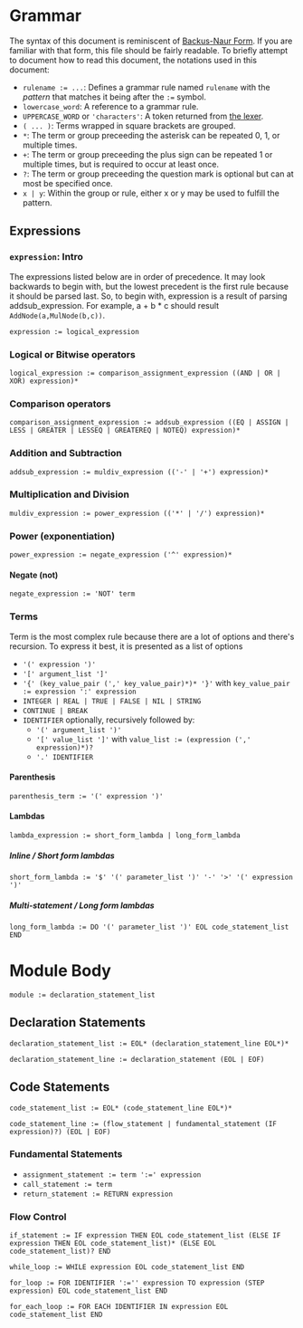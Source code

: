 # Grammar

The syntax of this document is reminiscent of [Backus-Naur Form](http://en.wikipedia.org/wiki/Backus%E2%80%93Naur_Form). If you are familiar with that form, this file should be fairly readable. To briefly attempt to document how to read this document, the notations used in this document:

* `rulename := ...`: Defines a grammar rule named `rulename` with the _pattern_ that matches it being after the `:=` symbol.
* `lowercase_word`: A reference to a grammar rule.
* `UPPERCASE_WORD` or `'characters'`: A token returned from [the lexer](./lexical-syntax.md).
* `( ... )`: Terms wrapped in square brackets are grouped.
* `*`: The term or group preceeding the asterisk can be repeated 0, 1, or multiple times.
* `+`: The term or group preceeding the plus sign can be repeated 1 or multiple times, but is required to occur at least once.
* `?`: The term or group preceeding the question mark is optional but can at most be specified once.
* `x | y`: Within the group or rule, either x or y may be used to fulfill the pattern.

## Expressions

### `expression`: Intro

The expressions listed below are in order of precedence. It may look backwards to begin with, but the lowest precedent is the first rule because it should be parsed last. So, to begin with, expression is a result of parsing addsub_expression. For example, a + b * c should result `AddNode(a,MulNode(b,c))`.

`expression := logical_expression`

### Logical or Bitwise operators

`logical_expression := comparison_assignment_expression ((AND | OR | XOR) expression)*`

### Comparison operators

`comparison_assignment_expression := addsub_expression ((EQ | ASSIGN | LESS | GREATER | LESSEQ | GREATEREQ | NOTEQ) expression)*`

### Addition and Subtraction

`addsub_expression := muldiv_expression (('-' | '+') expression)*`

### Multiplication and Division

`muldiv_expression := power_expression (('*' | '/') expression)*`

### Power (exponentiation)

`power_expression := negate_expression ('^' expression)*`

#### Negate (not)
`negate_expression := 'NOT' term`

### Terms

Term is the most complex rule because there are a lot of options and there's recursion. To express it best, it is presented as a list of options

* `'(' expression ')'`
* `'[' argument_list ']'`
* `'{' (key_value_pair (',' key_value_pair)*)* '}'` with `key_value_pair := expression ':' expression`
* `INTEGER | REAL | TRUE | FALSE | NIL | STRING`
* `CONTINUE | BREAK`
* `IDENTIFIER` optionally, recursively followed by:
  * `'(' argument_list ')'`
  * `'[' value_list ']'` with `value_list := (expression (',' expression)*)?`
  * `'.' IDENTIFIER`

#### Parenthesis
`parenthesis_term := '(' expression ')'`

#### Lambdas
`lambda_expression := short_form_lambda | long_form_lambda`

##### Inline / Short form lambdas
`short_form_lambda := '$' '(' parameter_list ')' '-' '>' '(' expression ')'`

##### Multi-statement / Long form lambdas
`long_form_lambda := DO '(' parameter_list ')' EOL code_statement_list END`

# Module Body

`module := declaration_statement_list`

## Declaration Statements

`declaration_statement_list := EOL* (declaration_statement_line EOL*)*`

`declaration_statement_line := declaration_statement (EOL | EOF)`

## Code Statements

`code_statement_list := EOL* (code_statement_line EOL*)*`

`code_statement_line := (flow_statement | fundamental_statement (IF expression)?) (EOL | EOF)`

### Fundamental Statements

* `assignment_statement := term ':=' expression`
* `call_statement := term`
* `return_statement := RETURN expression`

### Flow Control

`if_statement := IF expression THEN EOL code_statement_list (ELSE IF expression THEN EOL code_statement_list)* (ELSE EOL code_statement_list)? END`

`while_loop := WHILE expression EOL code_statement_list END`

`for_loop := FOR IDENTIFIER ':='' expression TO expression (STEP expression) EOL code_statement_list END`

`for_each_loop := FOR EACH IDENTIFIER IN expression EOL code_statement_list END` 
